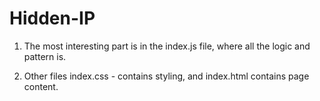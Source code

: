 # Hidden-IP

1. The most interesting part is in the index.js file, where all the logic and pattern is.

2. Other files index.css - contains styling, and index.html contains page content. 
